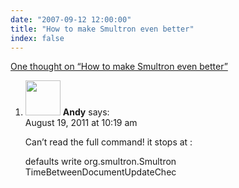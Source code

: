 ```yaml
---
date: "2007-09-12 12:00:00"
title: "How to make Smultron even better"
index: false
---
```


[One thought on &ldquo;How to make Smultron even better&rdquo;](/lemire/blog/2007/09-12-how-to-make-smultron-even-better)

<ol class="comment-list">
<li id="comment-54661" class="comment even thread-even depth-1">
<div class="comment-author vcard">
<img alt src="https://secure.gravatar.com/avatar/83ce7825e93b32a5820656d68dc35e12?s=56&#038;d=mm&#038;r=g" srcset="https://secure.gravatar.com/avatar/83ce7825e93b32a5820656d68dc35e12?s=112&#038;d=mm&#038;r=g 2x" class="avatar avatar-56 photo" height="56" width="56" decoding="async" /> <b class="fn">Andy</b> <span class="says">says:</span> </div>
<div class="comment-metadata"><time datetime="2011-08-19T10:19:35+00:00">August 19, 2011 at 10:19 am</time></a> </div>
<div class="comment-content">
<p>Can&rsquo;t read the full command! it stops at :</p>
<p>defaults write org.smultron.Smultron TimeBetweenDocumentUpdateChec</p>
</div>
</li>
</ol>
